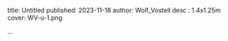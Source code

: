 title: Untitled
published: 2023-11-18
author: Wolf_Vostell
desc : 1.4x1.25m
cover: WV-u-1.png

...






